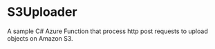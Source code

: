 # S3Uploader

A sample C# Azure Function that process http post requests to upload objects on Amazon S3.
